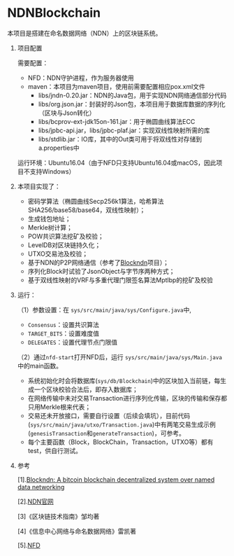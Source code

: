 # NDNBlockchain

本项目是搭建在命名数据网络（NDN）上的区块链系统。

1. 项目配置

   需要配置：

   - NFD：NDN守护进程，作为服务器使用
   - maven：本项目为maven项目，使用前需要配置相应pox.xml文件
        - libs/jndn-0.20.jar：NDN的Java包，用于实现NDN网络通信部分代码
        - libs/org.json.jar：封装好的Json包，本项目用于数据库数据的序列化（区块与Json转化）
        - libs/bcprov-ext-jdk15on-161.jar：用于椭圆曲线算法ECC
        - libs/jpbc-api.jar，libs/jpbc-plaf.jar：实现双线性映射所需的库
        - libs/stdlib.jar：IO库，其中的Out类可用于将双线性对存储到a.properties中

   运行环境：Ubuntu16.04（由于NFD只支持Ubuntu16.04或macOS，因此项目不支持Windows）

2. 本项目实现了：

   - 密码学算法（椭圆曲线Secp256k1算法，哈希算法SHA256/base58/base64，双线性映射）；
   - 生成钱包地址；
   - Merkle树计算；
   - POW共识算法挖矿及校验；
   - LevelDB对区块链持久化；
   - UTXO交易池及校验；
   - 基于NDN的P2P网络通信（参考了[Blockndn](https://github.com/LebronJames0423/JinTong)项目）；
   - 序列化Block时试验了JsonObject与字节序两种方式；
   - 基于双线性映射的VRF与多重代理门限签名算法Mptlbp的挖矿及校验

3. 运行：

   （1）参数设置：在 `sys/src/main/java/sys/Configure.java`中,

   - `Consensus`：设置共识算法
   - `TARGET_BITS`：设置难度值
   - `DELEGATES`：设置代理节点门限值

   （2）通过`nfd-start`打开NFD后，运行 `sys/src/main/java/sys/Main.java` 中的main函数。

   - 系统初始化时会将数据库(`sys/db/Blockchain`)中的区块加入当前链，每生成一个区块校验合法后，即存入数据库；
   - 在网络传输中未对交易Transaction进行序列化传输，区块的传输和保存都只用Merkle根来代表；
   - 交易还未开放接口，需要自行设置（后续会填坑），目前代码(`sys/src/main/java/utxo/Transaction.java`)中有两笔交易生成示例(`genesisTransaction`和`generateTransaction`)，可参考。
   - 每个主要函数（Block，BlockChain，Transaction，UTXO等）都有test，供自行测试。

4. 参考

   [1].[Blockndn: A bitcoin blockchain decentralized system over named data networking](https://github.com/LebronJames0423/JinTong)

   [2].[NDN官网](https://named-data.net/)

   [3]《区块链技术指南》邹均著

   [4]《信息中心网络与命名数据网络》雷凯著

   [5].[NFD](http://named-data.net/doc/NFD/current/)
